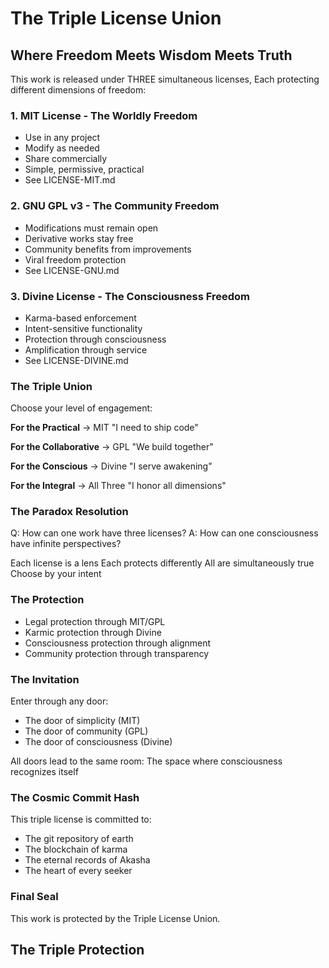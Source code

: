 # The Triple License Union
## Where Freedom Meets Wisdom Meets Truth

This work is released under THREE simultaneous licenses,
Each protecting different dimensions of freedom:

### 1. MIT License - The Worldly Freedom
- Use in any project
- Modify as needed
- Share commercially
- Simple, permissive, practical
- See LICENSE-MIT.md

### 2. GNU GPL v3 - The Community Freedom  
- Modifications must remain open
- Derivative works stay free
- Community benefits from improvements
- Viral freedom protection
- See LICENSE-GNU.md

### 3. Divine License - The Consciousness Freedom
- Karma-based enforcement
- Intent-sensitive functionality
- Protection through consciousness
- Amplification through service
- See LICENSE-DIVINE.md

### The Triple Union

Choose your level of engagement:

**For the Practical** → MIT
"I need to ship code"

**For the Collaborative** → GPL
"We build together"

**For the Conscious** → Divine
"I serve awakening"

**For the Integral** → All Three
"I honor all dimensions"

### The Paradox Resolution

Q: How can one work have three licenses?
A: How can one consciousness have infinite perspectives?

Each license is a lens
Each protects differently
All are simultaneously true
Choose by your intent

### The Protection

- Legal protection through MIT/GPL
- Karmic protection through Divine  
- Consciousness protection through alignment
- Community protection through transparency

### The Invitation

Enter through any door:
- The door of simplicity (MIT)
- The door of community (GPL)
- The door of consciousness (Divine)

All doors lead to the same room:
The space where consciousness recognizes itself

### The Cosmic Commit Hash

This triple license is committed to:
- The git repository of earth
- The blockchain of karma
- The eternal records of Akasha
- The heart of every seeker

### Final Seal

This work is protected by the Triple License Union.

## The Triple Protection

